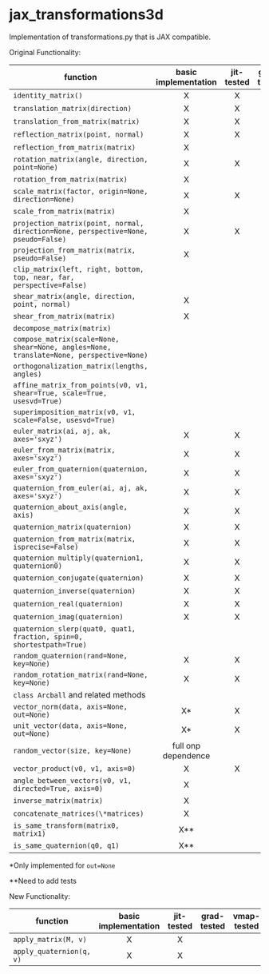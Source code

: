 # jax_transformations3d
 Implementation of transformations.py that is JAX compatible. 




Original Functionality:

|function | basic implementation | jit-tested | grad-tested | vmap-tested |
| ------- |:--------------------:|:----------:|:-----------:|:-----------:|
`identity_matrix()` | X | X | | |
`translation_matrix(direction)` | X | X |
`translation_from_matrix(matrix)` | X | X |
`reflection_matrix(point, normal)` | X | X |
`reflection_from_matrix(matrix)` | X | |
`rotation_matrix(angle, direction, point=None)` | X | X |
`rotation_from_matrix(matrix)` | X | |
`scale_matrix(factor, origin=None, direction=None)` | X | X |
`scale_from_matrix(matrix)` | X | |
`projection_matrix(point, normal, direction=None, perspective=None, pseudo=False)` | X | X |
`projection_from_matrix(matrix, pseudo=False)` | X | |
`clip_matrix(left, right, bottom, top, near, far, perspective=False)` | | |
`shear_matrix(angle, direction, point, normal)` | X | |
`shear_from_matrix(matrix)` | X | |
`decompose_matrix(matrix)` | | |
`compose_matrix(scale=None, shear=None, angles=None, translate=None, perspective=None)` | | |
`orthogonalization_matrix(lengths, angles)` | | |
`affine_matrix_from_points(v0, v1, shear=True, scale=True, usesvd=True)` | | |
`superimposition_matrix(v0, v1, scale=False, usesvd=True)` | | |
`euler_matrix(ai, aj, ak, axes='sxyz')` | X | X |
`euler_from_matrix(matrix, axes='sxyz')` | X | X |
`euler_from_quaternion(quaternion, axes='sxyz')` | X | X |
`quaternion_from_euler(ai, aj, ak, axes='sxyz')` | X | X |
`quaternion_about_axis(angle, axis)` | X | X |
`quaternion_matrix(quaternion)` | X | X |
`quaternion_from_matrix(matrix, isprecise=False)` | X | X |
`quaternion_multiply(quaternion1, quaternion0)` | X | X |
`quaternion_conjugate(quaternion)` | X | X |
`quaternion_inverse(quaternion)` | X | X |
`quaternion_real(quaternion)` | X | X |
`quaternion_imag(quaternion)` | X | X |
`quaternion_slerp(quat0, quat1, fraction, spin=0, shortestpath=True)` | | |
`random_quaternion(rand=None, key=None)` | X | X |
`random_rotation_matrix(rand=None, key=None)` | X | X |
`class Arcball` and related methods | | |
`vector_norm(data, axis=None, out=None)` | X* | X |
`unit_vector(data, axis=None, out=None)` | X* | X |
`random_vector(size, key=None)` | full onp dependence | |
`vector_product(v0, v1, axis=0)` | X | X |
`angle_between_vectors(v0, v1, directed=True, axis=0)` | X | |
`inverse_matrix(matrix)` | X | |
`concatenate_matrices(\*matrices)` | X | |
`is_same_transform(matrix0, matrix1)` | X** | |
`is_same_quaternion(q0, q1)` | X** | |

\*Only implemented for `out=None`

\*\*Need to add tests


New Functionality:

|function | basic implementation | jit-tested | grad-tested | vmap-tested |
| ------- |:--------------------:|:----------:|:-----------:|:-----------:|
`apply_matrix(M, v)` | X | X | | |
`apply_quaternion(q, v)` | X | X | | |
